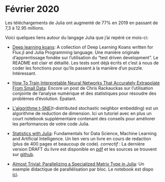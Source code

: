 # Février 2020

Les téléchargements de Julia ont augmenté de 77% en 2019 en passant de 7,3 à 12.95 millions.

Voici quelques liens autour du langage Julia que j’ai repéré ce mois-ci:

- [Deep learning koans](https://github.com/adamwespiser/deep-learning-koans): A collection of Deep Learning Koans written for Flux.jl and Julia Programming language.  Une manière originale d’apprentissage fondée sur l’utilisation du “test driven development”. Le README est clair et détaillé.  Les tests sont déjà écrits et c’est à nous de coder les fonctions pour qu’ils passent à la manière d’un puzzle. Intéressant.

- [How To Train Interpretable Neural Networks That Accurately Extrapolate From Small Data](https://www.stochasticlifestyle.com/how-to-train-interpretable-neural-networks-that-accurately-extrapolate-from-small-data/): Encore un post de Chris Rackauckas sur l’utilisation conjointe de l’analyse numérique et des statistiques pour résoudre des problèmes d’évolution. Epatant.

- [L'algorithme t-SNE](https://github.com/nassarhuda/JuliaTutorials)(t-distributed stochastic neighbor embedding) est un algorithme de reduction de dimension. Ici un tutoriel avec en plus un court notebook supplémentaire contenant des conseils pour améliorer les performances de votre code Julia.  

- [Statistics with Julia](https://drive.google.com/file/d/1HX61MfwS99zX6HXoh-r1tYbZhQoYJZ1h/view): Fundamentals for Data Science, Machine Learning and Artificial Intelligence.  Un lien vers un livre en cours de redaction (plus de 400 pages et beaucoup de code).  *correctif* : La dernière version DRAFT du livre est disponible en [pdf](https://people.smp.uq.edu.au/YoniNazarathy/julia-stats/StatisticsWithJulia.pdf) et les sources se trouvent sur [github](https://github.com/h-Klok/StatsWithJuliaBook).

- [Almost Trivial: Parallelizing a Specialized Matrix Type in Julia](https://mdavezac.github.io/blog/): Un exemple didactique de parallélisation par bloc.  Le notebook est dispo [ici](https://github.com/mdavezac/blog).
